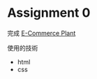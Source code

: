 # Assignment 0
完成 [E-Commerce Plant](https://www.figma.com/file/aJNi5JRmrKHsUNPhBq78j1/E-Commerce-Plant-Shop-Website-(Community)?node-id=0%3A1&t=z5c2UiMXPkJ0AYW3-1)

使用的技術
* html
* css

